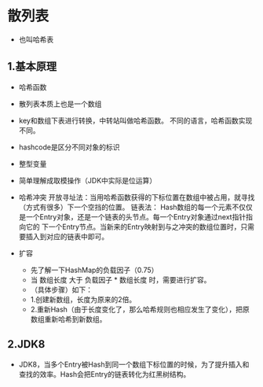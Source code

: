 # 散列表
+ 也叫哈希表

## 1.基本原理
+ 哈希函数
+ 散列表本质上也是一个数组
+ key和数组下表进行转换，中转站叫做哈希函数。
    不同的语言，哈希函数实现不同。

+ hashcode是区分不同对象的标识
+ 整型变量
+ 简单理解成取模操作（JDK中实际是位运算）

+ 哈希冲突
    开放寻址法：当用哈希函数获得的下标位置在数组中被占用，就寻找（方式有很多）下一个空挡的位置。
    链表法：
        Hash数组的每一个元素不仅仅是一个Entry对象，还是一个链表的头节点。每一个Entry对象通过next指针指向它的
    下一个Entry节点。当新来的Entry映射到与之冲突的数组位置时，只需要插入到对应的链表中即可。

+ 扩容
    + 先了解一下HashMap的负载因子（0.75）
    + 当   数组长度 大于 负载因子 * 数组长度      时，需要进行扩容。
    + （具体步骤）如下：
    + 1.创建新数组，长度为原来的2倍。
    + 2.重新Hash（由于长度变化了，那么哈希规则也相应发生了变化），把原数组重新哈希到新数组。

## 2.JDK8
+ JDK8，当多个Entry被Hash到同一个数组下标位置的时候，为了提升插入和查找的效率。Hash会把Entry的链表转化为红黑树结构。

